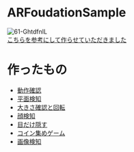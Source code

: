 # ARFoudationSample
![61-GhtdfnlL](https://user-images.githubusercontent.com/69253001/179355197-d18d3897-e964-435f-aac4-d2fa265cbf6a.jpeg)<br>
[こちらを参考にして作らせていただきました](https://www.amazon.co.jp/Unity-AR-Foundation%E3%81%AB%E3%82%88%E3%82%8BAR%E3%82%A2%E3%83%97%E3%83%AA%E9%96%8B%E7%99%BA%E5%85%A5%E9%96%80-OnDeck-Books%EF%BC%88NextPublishing%EF%BC%89/dp/4844379801/ref=asc_df_4844379801/?tag=jpgo-22&linkCode=df0&hvadid=342451140371&hvpos=&hvnetw=g&hvrand=2611241279658951095&hvpone=&hvptwo=&hvqmt=&hvdev=c&hvdvcmdl=&hvlocint=&hvlocphy=1009149&hvtargid=pla-1233842985024&psc=1&th=1&psc=1)<br>
# 作ったもの
- [動作確認](https://youtu.be/lxH4i6YSGL0)
- [平面検知](https://youtu.be/MzQsfsQFSxk)
- [大きさ確認と回転](https://youtu.be/eZGxnL3wybI)
- [顔検知](https://youtu.be/j0BLCmJ44LE)
- [目だけ隠す](https://youtu.be/xuPlaArDdvg)
- [コイン集めゲーム](https://youtu.be/xMezsT7Gd-0)
- [画像検知](https://youtu.be/obt6Xl7VVWk)
